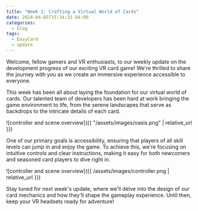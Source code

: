 ```yaml
---
title: "Week 1: Crafting a Virtual World of Cards"
date: 2024-04-05T15:34:31-04:00
categories:
  - blog
tags:
  - EasyCard
  - update
---
```


Welcome, fellow gamers and VR enthusiasts, to our weekly update on the development progress of our exciting VR card game! We're thrilled to share the journey with you as we create an immersive experience accessible to everyone.

This week has been all about laying the foundation for our virtual world of cards. Our talented team of developers has been hard at work bringing the game environment to life, from the serene landscapes that serve as backdrops to the intricate details of each card.

![controller and scene overview]({{ "/assets/images/oasis.png" | relative_url }})

One of our primary goals is accessibility, ensuring that players of all skill levels can jump in and enjoy the game. To achieve this, we're focusing on intuitive controls and clear instructions, making it easy for both newcomers and seasoned card players to dive right in.

![controller and scene overview]({{ /assets/images/controller.png | relative_url }})

Stay tuned for next week's update, where we'll delve into the design of our card mechanics and how they'll shape the gameplay experience. Until then, keep your VR headsets ready for adventure!
